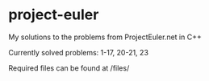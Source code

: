 # project-euler
My solutions to the problems from ProjectEuler.net in C++

Currently solved problems: 1-17, 20-21, 23    

Required files can be found at /files/
